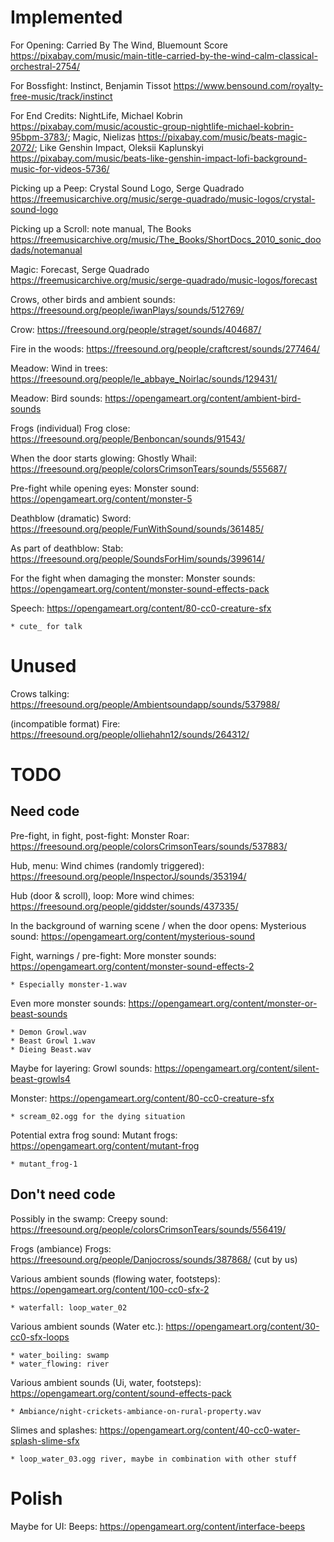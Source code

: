 
# Implemented

For Opening: Carried By The Wind, Bluemount Score https://pixabay.com/music/main-title-carried-by-the-wind-calm-classical-orchestral-2754/

For Bossfight: Instinct, Benjamin Tissot https://www.bensound.com/royalty-free-music/track/instinct

For End Credits: NightLife, Michael Kobrin https://pixabay.com/music/acoustic-group-nightlife-michael-kobrin-95bpm-3783/; Magic, Nielizas https://pixabay.com/music/beats-magic-2072/; Like Genshin Impact, Oleksii Kaplunskyi https://pixabay.com/music/beats-like-genshin-impact-lofi-background-music-for-videos-5736/

Picking up a Peep: Crystal Sound Logo, Serge Quadrado https://freemusicarchive.org/music/serge-quadrado/music-logos/crystal-sound-logo

Picking up a Scroll: note manual, The Books https://freemusicarchive.org/music/The_Books/ShortDocs_2010_sonic_doodads/notemanual

Magic: Forecast, Serge Quadrado https://freemusicarchive.org/music/serge-quadrado/music-logos/forecast

Crows, other birds and ambient sounds: https://freesound.org/people/iwanPlays/sounds/512769/

Crow: https://freesound.org/people/straget/sounds/404687/

Fire in the woods: https://freesound.org/people/craftcrest/sounds/277464/

Meadow: Wind in trees: https://freesound.org/people/le_abbaye_Noirlac/sounds/129431/

Meadow: Bird sounds: https://opengameart.org/content/ambient-bird-sounds

Frogs (individual) Frog close: https://freesound.org/people/Benboncan/sounds/91543/

When the door starts glowing: Ghostly Whail: https://freesound.org/people/colorsCrimsonTears/sounds/555687/

Pre-fight while opening eyes: Monster sound: https://opengameart.org/content/monster-5

Deathblow (dramatic) Sword: https://freesound.org/people/FunWithSound/sounds/361485/

As part of deathblow: Stab: https://freesound.org/people/SoundsForHim/sounds/399614/

For the fight when damaging the monster: Monster sounds: https://opengameart.org/content/monster-sound-effects-pack


Speech: https://opengameart.org/content/80-cc0-creature-sfx

	* cute_ for talk

# Unused

Crows talking: https://freesound.org/people/Ambientsoundapp/sounds/537988/

(incompatible format) Fire: https://freesound.org/people/olliehahn12/sounds/264312/

# TODO

## Need code

Pre-fight, in fight, post-fight: Monster Roar: https://freesound.org/people/colorsCrimsonTears/sounds/537883/

Hub, menu: Wind chimes (randomly triggered): https://freesound.org/people/InspectorJ/sounds/353194/

Hub (door & scroll), loop: More wind chimes: https://freesound.org/people/giddster/sounds/437335/

In the background of warning scene / when the door opens: Mysterious sound: https://opengameart.org/content/mysterious-sound

Fight, warnings / pre-fight: More monster sounds: https://opengameart.org/content/monster-sound-effects-2

	* Especially monster-1.wav

Even more monster sounds: https://opengameart.org/content/monster-or-beast-sounds

	* Demon Growl.wav
	* Beast Growl 1.wav
	* Dieing Beast.wav

Maybe for layering: Growl sounds: https://opengameart.org/content/silent-beast-growls4

Monster: https://opengameart.org/content/80-cc0-creature-sfx

	* scream_02.ogg for the dying situation

Potential extra frog sound: Mutant frogs: https://opengameart.org/content/mutant-frog

	* mutant_frog-1

## Don't need code

Possibly in the swamp: Creepy sound: https://freesound.org/people/colorsCrimsonTears/sounds/556419/

Frogs (ambiance) Frogs: https://freesound.org/people/Danjocross/sounds/387868/ (cut by us)

Various ambient sounds (flowing water, footsteps): https://opengameart.org/content/100-cc0-sfx-2

	* waterfall: loop_water_02

Various ambient sounds (Water etc.): https://opengameart.org/content/30-cc0-sfx-loops

	* water_boiling: swamp
	* water_flowing: river

Various ambient sounds (Ui, water, footsteps): https://opengameart.org/content/sound-effects-pack

	* Ambiance/night-crickets-ambiance-on-rural-property.wav

Slimes and splashes: https://opengameart.org/content/40-cc0-water-splash-slime-sfx

	* loop_water_03.ogg river, maybe in combination with other stuff

# Polish

Maybe for UI: Beeps: https://opengameart.org/content/interface-beeps

